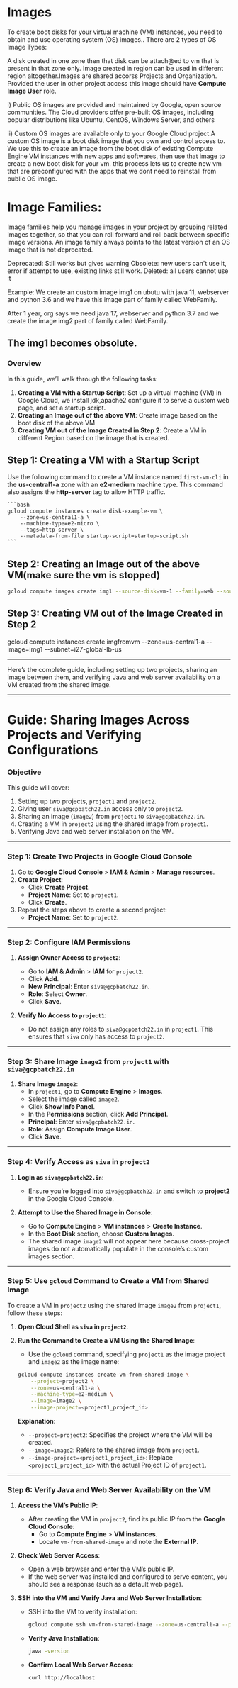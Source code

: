 # Images
To create boot disks for your virtual machine (VM) instances, you need to obtain and use operating system (OS) images.. There are 2 types of OS Image Types:

A disk created in one zone then that disk can be attach@ed to vm that is present in that zone only.
Image created in region can be used in different region altogether.Images are shared accorss Projects and Organization. Provided the user in other project access this image should have **Compute Image User** role.

i) Public OS images are provided and maintained by Google, open source communities. The Cloud providers offer pre-built OS images, including popular distributions like Ubuntu, CentOS, Windows Server, and others

ii) Custom OS images are available only to your Google Cloud project.A custom OS image is a boot disk image that you own and control access to.
We use this to create an image from the boot disk of existing Compute Engine VM instances with new apps and softwares, then use that image to create a new boot disk for your vm. this process lets us to create new vm that are preconfigured with the apps that we dont need to reinstall from public OS image.

# Image Families:
Image families help you manage images in your project by grouping related images together, so that you can roll forward and roll back between specific image versions. An image family always points to the latest version of an OS image that is not deprecated.

Deprecated: Still works but gives warning
Obsolete: new users can't use it, error if attempt to use, existing links still work.
Deleted: all users cannot use it

Example: 
We create an custom image img1 on ubutu with java 11, webserver and python 3.6 and we have this image part of family called WebFamily.

After 1 year, org says we need java 17, webserver and python 3.7 and we create the image img2 part of family called WebFamily.

The img1 becomes obsolute.
---

### **Overview**

In this guide, we’ll walk through the following tasks:

1. **Creating a VM with a Startup Script**: Set up a virtual machine (VM) in Google Cloud, we install jdk,apache2 configure it to serve a custom web page, and set a startup script.
2. **Creating an Image out of the above VM**: Create image based on the boot disk of the above VM
3. **Creating VM out of the Image Created in Step 2**: Create a VM in different Region based on the image that is created.

## Step 1: Creating a VM with a Startup Script

Use the following command to create a VM instance named `first-vm-cli` in the **us-central1-a** zone with an **e2-medium** machine type. This command also assigns the **http-server** tag to allow HTTP traffic.

    ```bash
    gcloud compute instances create disk-example-vm \
        --zone=us-central1-a \
        --machine-type=e2-micro \
        --tags=http-server \
        --metadata-from-file startup-script=startup-script.sh
    ```

## Step 2: Creating an Image out of the above VM(make sure the vm is stopped)

```bash
gcloud compute images create img1 --source-disk=vm-1 --family=web --source-disk-zone=us-central1-a --storage-location=us-central1-a
```

## Step 3: Creating VM out of the Image Created in Step 2
gcloud compute instances create imgfromvm --zone=us-central1-a --image=img1 --subnet=i27-global-lb-us


-----

Here’s the complete guide, including setting up two projects, sharing an image between them, and verifying Java and web server availability on a VM created from the shared image.

---

# **Guide: Sharing Images Across Projects and Verifying Configurations**

### **Objective**

This guide will cover:
1. Setting up two projects, `project1` and `project2`.
2. Giving user `siva@gcpbatch22.in` access only to `project2`.
3. Sharing an image (`image2`) from `project1` to `siva@gcpbatch22.in`.
4. Creating a VM in `project2` using the shared image from `project1`.
5. Verifying Java and web server installation on the VM.

---

### **Step 1: Create Two Projects in Google Cloud Console**

1. Go to **Google Cloud Console** > **IAM & Admin** > **Manage resources**.
2. **Create Project**:
   - Click **Create Project**.
   - **Project Name**: Set to `project1`.
   - Click **Create**.
3. Repeat the steps above to create a second project:
   - **Project Name**: Set to `project2`.

---

### **Step 2: Configure IAM Permissions**

1. **Assign Owner Access to `project2`**:
   - Go to **IAM & Admin** > **IAM** for `project2`.
   - Click **Add**.
   - **New Principal**: Enter `siva@gcpbatch22.in`.
   - **Role**: Select **Owner**.
   - Click **Save**.

2. **Verify No Access to `project1`**:
   - Do not assign any roles to `siva@gcpbatch22.in` in `project1`. This ensures that `siva` only has access to `project2`.

---

### **Step 3: Share Image `image2` from `project1` with `siva@gcpbatch22.in`**

1. **Share Image `image2`**:
   - In `project1`, go to **Compute Engine** > **Images**.
   - Select the image called `image2`.
   - Click **Show Info Panel**.
   - In the **Permissions** section, click **Add Principal**.
   - **Principal**: Enter `siva@gcpbatch22.in`.
   - **Role**: Assign **Compute Image User**.
   - Click **Save**.

---

### **Step 4: Verify Access as `siva` in `project2`**

1. **Login as `siva@gcpbatch22.in`**:
   - Ensure you’re logged into `siva@gcpbatch22.in` and switch to **project2** in the Google Cloud Console.

2. **Attempt to Use the Shared Image in Console**:
   - Go to **Compute Engine** > **VM instances** > **Create Instance**.
   - In the **Boot Disk** section, choose **Custom Images**.
   - The shared image `image2` will not appear here because cross-project images do not automatically populate in the console’s custom images section.

---

### **Step 5: Use `gcloud` Command to Create a VM from Shared Image**

To create a VM in `project2` using the shared image `image2` from `project1`, follow these steps:

1. **Open Cloud Shell as `siva` in `project2`**.
2. **Run the Command to Create a VM Using the Shared Image**:
   - Use the `gcloud` command, specifying `project1` as the image project and `image2` as the image name:

   ```bash
   gcloud compute instances create vm-from-shared-image \
       --project=project2 \
       --zone=us-central1-a \
       --machine-type=e2-medium \
       --image=image2 \
       --image-project=<project1_project_id>
   ```

   **Explanation**:
   - `--project=project2`: Specifies the project where the VM will be created.
   - `--image=image2`: Refers to the shared image from `project1`.
   - `--image-project=<project1_project_id>`: Replace `<project1_project_id>` with the actual Project ID of `project1`.

---

### **Step 6: Verify Java and Web Server Availability on the VM**

1. **Access the VM’s Public IP**:
   - After creating the VM in `project2`, find its public IP from the **Google Cloud Console**:
     - Go to **Compute Engine** > **VM instances**.
     - Locate `vm-from-shared-image` and note the **External IP**.

2. **Check Web Server Access**:
   - Open a web browser and enter the VM’s public IP.
   - If the web server was installed and configured to serve content, you should see a response (such as a default web page).

3. **SSH into the VM and Verify Java and Web Server Installation**:
   - SSH into the VM to verify installation:
     ```bash
     gcloud compute ssh vm-from-shared-image --zone=us-central1-a --project=project2
     ```
   - **Verify Java Installation**:
     ```bash
     java -version
     ```
   - **Confirm Local Web Server Access**:
     ```bash
     curl http://localhost
     ```

